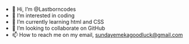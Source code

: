 - 👋 Hi, I’m @Lastborncodes
- 👀 I’m interested in coding 
- 🌱 I’m currently learning html and CSS 
- 💞️ I’m looking to collaborate on GitHub 
- 📫 How to reach me on my email, sundayemekagoodluck@gmail.com

<!---
Lastborncodes/Lastborncodes is a ✨ special ✨ repository because its `README.md` (this file) appears on your GitHub profile.
You can click the Preview link to take a look at your changes.
--->
